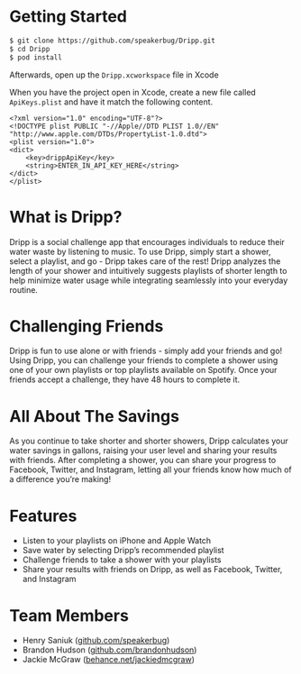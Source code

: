 # Getting Started

```bash
$ git clone https://github.com/speakerbug/Dripp.git
$ cd Dripp
$ pod install
```

Afterwards, open up the `Dripp.xcworkspace` file in Xcode

When you have the project open in Xcode, create a new file called `ApiKeys.plist` and have it match the following content.

```
<?xml version="1.0" encoding="UTF-8"?>
<!DOCTYPE plist PUBLIC "-//Apple//DTD PLIST 1.0//EN" "http://www.apple.com/DTDs/PropertyList-1.0.dtd">
<plist version="1.0">
<dict>
	<key>drippApiKey</key>
	<string>ENTER_IN_API_KEY_HERE</string>
</dict>
</plist>
```

# What is Dripp?

Dripp is a social challenge app that encourages individuals to reduce their water waste by listening to music. To use Dripp, simply start a shower, select a playlist, and go - Dripp takes care of the rest! Dripp analyzes the length of your shower and intuitively suggests playlists of shorter length to help minimize water usage while integrating seamlessly into your everyday routine.

# Challenging Friends

Dripp is fun to use alone or with friends - simply add your friends and go! Using Dripp, you can challenge your friends to complete a shower using one of your own playlists or top playlists available on Spotify. Once your friends accept a challenge, they have 48 hours to complete it.

# All About The Savings
As you continue to take shorter and shorter showers, Dripp calculates your water savings in gallons, raising your user level and sharing your results with friends. After completing a shower, you can share your progress to Facebook, Twitter, and Instagram, letting all your friends know how much of a difference you’re making!

# Features
- Listen to your playlists on iPhone and Apple Watch
- Save water by selecting Dripp’s recommended playlist
- Challenge friends to take a shower with your playlists
- Share your results with friends on Dripp, as well as Facebook, Twitter, and Instagram

# Team Members

* Henry Saniuk ([github.com/speakerbug](https://github.com/speakerbug))
* Brandon Hudson ([github.com/brandonhudson](https://github.com/brandonhudson))
* Jackie McGraw ([behance.net/jackiedmcgraw](https://www.behance.net/jackiedmcgraw))
